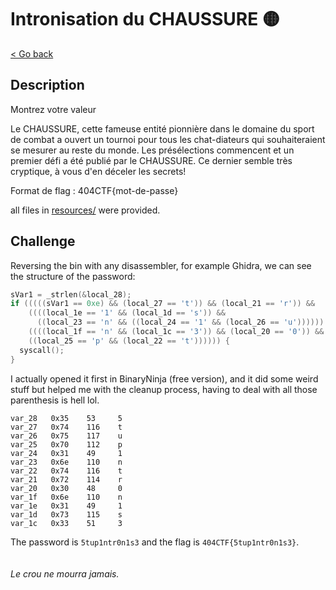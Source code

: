 # Intronisation du CHAUSSURE 🟡

[< Go back](../../README.md)

## Description

Montrez votre valeur

Le CHAUSSURE, cette fameuse entité pionnière dans le domaine du sport de combat a ouvert un tournoi pour tous les chat-diateurs qui souhaiteraient se mesurer au reste du monde. Les présélections commencent et un premier défi a été publié par le CHAUSSURE. Ce dernier semble très cryptique, à vous d'en déceler les secrets!

Format de flag : 404CTF{mot-de-passe}

all files in [resources/](./resources) were provided.

## Challenge

Reversing the bin with any disassembler, for example Ghidra, we can see the structure of the password:

```c
sVar1 = _strlen(&local_28);
if (((((sVar1 == 0xe) && (local_27 == 't')) && (local_21 == 'r')) &&
    ((((local_1e == '1' && (local_1d == 's')) &&
      ((local_23 == 'n' && ((local_24 == '1' && (local_26 == 'u')))))) && (local_28 == '5')))) &&
    ((((local_1f == 'n' && (local_1c == '3')) && (local_20 == '0')) &&
    ((local_25 == 'p' && (local_22 == 't')))))) {
  syscall();
}
```

I actually opened it first in BinaryNinja (free version), and it did some weird stuff but helped me with the cleanup process, having to deal with all those parenthesis is hell lol.

```
var_28   0x35    53     5
var_27   0x74    116    t
var_26   0x75    117    u
var_25   0x70    112    p
var_24   0x31    49     1
var_23   0x6e    110    n
var_22   0x74    116    t
var_21   0x72    114    r
var_20   0x30    48     0
var_1f   0x6e    110    n
var_1e   0x31    49     1
var_1d   0x73    115    s
var_1c   0x33    51     3
```

The password is `5tup1ntr0n1s3` and the flag is `404CTF{5tup1ntr0n1s3}`.
<br><br><br>
_Le crou ne mourra jamais._
